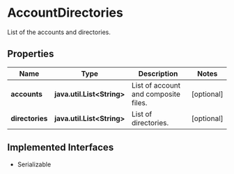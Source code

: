 

# AccountDirectories

List of the accounts and directories.

## Properties

Name | Type | Description | Notes
------------ | ------------- | ------------- | -------------
**accounts** | **java.util.List&lt;String&gt;** | List of account and composite files. |  [optional]
**directories** | **java.util.List&lt;String&gt;** | List of directories. |  [optional]


## Implemented Interfaces

* Serializable


